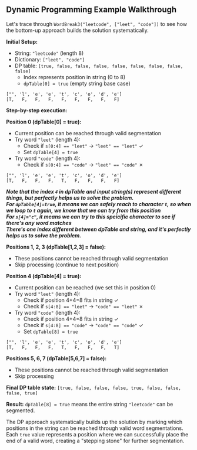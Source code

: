## Dynamic Programming Example Walkthrough

Let's trace through `WordBreak3("leetcode", ["leet", "code"])` to see how the bottom-up approach builds the solution systematically.

**Initial Setup:**
- String: `"leetcode"` (length 8)
- Dictionary: `["leet", "code"]`
- DP table: `[true, false, false, false, false, false, false, false, false]`
  - Index represents position in string (0 to 8)
  - `dpTable[0] = true` (empty string base case)
```
["", 'l', 'e', 'e', 't', 'c', 'o', 'd', 'e']
[T,   F,   F,   F,   F,   F,   F,   F,   F]
```

**Step-by-step execution:**

**Position 0 (dpTable[0] = true):**
- Current position can be reached through valid segmentation
- Try word `"leet"` (length 4): 
  - Check if `s[0:4] == "leet"` → `"leet" == "leet"` ✓
  - Set `dpTable[4] = true`
- Try word `"code"` (length 4):
  - Check if `s[0:4] == "code"` → `"leet" == "code"` ✗
```
["", 'l', 'e', 'e', 't', 'c', 'o', 'd', 'e']
[T,   F,   F,   F,   T,   F,   F,   F,   F]
```
***Note that the index `4` in dpTable and input string(s) represent different things, but perfectly helps us to solve the problem.***<br>
***For `dpTable[4]=true`, it means we can safely reach to character `t`, so when we loop to `t` again, we know that we can try from this position***<br>
***For `s[4]="c"`, it means we can try to this speicific character to see if there's any word matches***<br>
***There's one index different between dpTable and string, and it's perfectly helps us to solve the problem.***

**Positions 1, 2, 3 (dpTable[1,2,3] = false):**
- These positions cannot be reached through valid segmentation
- Skip processing (continue to next position)

**Position 4 (dpTable[4] = true):**
- Current position can be reached (we set this in position 0)
- Try word `"leet"` (length 4):
  - Check if position 4+4=8 fits in string ✓
  - Check if `s[4:8] == "leet"` → `"code" == "leet"` ✗
- Try word `"code"` (length 4):
  - Check if position 4+4=8 fits in string ✓
  - Check if `s[4:8] == "code"` → `"code" == "code"` ✓
  - Set `dpTable[8] = true`
```
["", 'l', 'e', 'e', 't', 'c', 'o', 'd', 'e']
[T,   F,   F,   F,   T,   F,   F,   F,   T]
```

**Positions 5, 6, 7 (dpTable[5,6,7] = false):**
- These positions cannot be reached through valid segmentation
- Skip processing

**Final DP table state:** `[true, false, false, false, true, false, false, false, true]`

**Result:** `dpTable[8] = true` means the entire string `"leetcode"` can be segmented.

The DP approach systematically builds up the solution by marking which positions in the string can be reached through valid word segmentations. Each `true` value represents a position where we can successfully place the end of a valid word, creating a "stepping stone" for further segmentation.